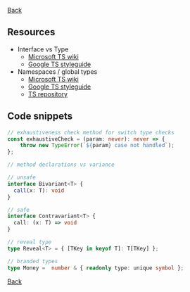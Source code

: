 [Back](../../README.md)

## Resources

- Interface vs Type
    - [Microsoft TS wiki](https://github.com/microsoft/TypeScript/wiki/Performance#preferring-interfaces-over-intersections)
    - [Google TS styleguide](https://google.github.io/styleguide/tsguide.html#interfaces-vs-type-aliases)
- Namespaces / global types
    - [Microsoft TS wiki](https://github.com/microsoft/TypeScript/wiki/Performance#isolated-file-emit)
    - [Google TS styleguide](https://github.com/microsoft/TypeScript/wiki/Performance#isolated-file-emit)
    - [TS repository](https://github.com/microsoft/TypeScript/issues/30994#issuecomment-492017219)

## Code snippets

```typescript
// exhaustiveness check method for switch type checks
const exhaustiveCheck = (param: never): never => {
    throw new TypeError(`${param} case not handled`);
};
```

```typescript
// method declarations vs variance

// unsafe
interface Bivariant<T> {
  call(x: T): void
}

// safe
interface Contravariant<T> {
  call: (x: T) => void
}
```

```typescript
// reveal type
type Reveal<T> = { [TKey in keyof T]: T[TKey] };
```

```typescript
// branded types
type Money =  number & { readonly type: unique symbol };
```

[Back](../../README.md)
